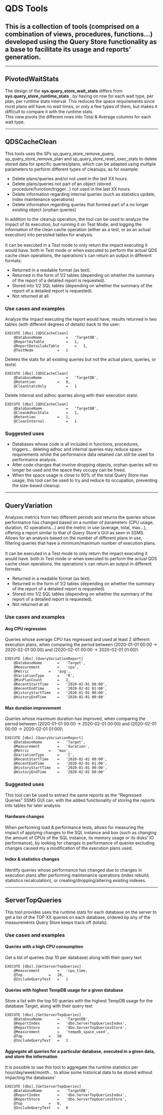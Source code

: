# QDS Tools
This is a collection of tools (comprised on a combination of views, procedures, functions...) developed using the Query Store functionality as a base to facilitate its usage and reports' generation.
---

---
## PivotedWaitStats
The design of the <b>sys.query_store_wait_stats</b> differs from <b> sys.query_store_runtime_stats</b> , by having on row for each wait type, per plan, per runtime stats interval. This reduces the space requirements since most plans will have no wait times, or only a few types of them, but makes it difficult to compare it with the runtime stats.\
This view pivots the different rows into Total & Average columns for each wait type.

---
## QDSCacheClean
This tools uses the SPs sp_query_store_remove_query, sp_query_store_remove_plan and sp_query_store_reset_exec_stats to delete stored data for specific queries/plans, which can be adapted using multiple parameters to perform different types of cleanups, as for example:

- Delete plans/queries and/or not used in the last XX hours.
- Delete plans/queries not part of an object (stored procedure/function/trigger...) not used in the last XX hours.
- Delete information regarding internal queries (such as statistics update, index maintenance operations)
- Delete information regarding queries that formed part of a no longer existing object (orphan queries)

In addition to the cleanup operation, the tool can be used to analyze the impact of its execution, but running it on Test Mode, and logging the information of the clean cache operation (either as a test, or as an actual execution) into persisted tables for analysis.\
\
It can be executed in a Test mode to only return the impact executing it would have. both in Test mode or when executed to perform the actual QDS cache clean operations, the operations's can return an output in different formats:
- Returned in a readable format (as text).
- Returned in the form of 1/2 tables (depending on whether the summary of the report of a detailed report is requested).
- Stored into 1/2 SQL tables (depending on whether the summary of the report of a detailed report is requested).
- Not returned at all.

### Use cases and examples
Analyze the impact executing the report would have, results returned in two tables (with different degrees of details) back to the user:
```
EXECUTE [dbo].[QDSCacheClean]
	@DatabaseName 			=	'TargetDB',
	@ReportAsTable 			=	1,
	@ReportDetailsAsTable 		=	1,
	@TestMode			=	1
```

Deletes the stats for all existing queries but not the actual plans, queries, or texts\
```
EXECUTE [dbo].[QDSCacheClean]
	@DatabaseName 			=	'TargetDB',
	@Retention 			=	0,
	@CleanStatsOnly			=	1
```

Delete internal and adhoc queries along with their execution stats\
```
EXECUTE [dbo].[QDSCacheClean]
	@DatabaseName			=	'TargetDB',
	@CleanAdhocStale 		=	1,
	@Retention			=	1,
	@CleanInternal			=	1
```

### Suggested uses
- Databases whose code is all included in functions, procedures, triggers... deleting adhoc and internal queries may reduce space requirements whilst the performance data retained can still be used for performance analysis.
- After code changes that involve dropping objects, orphan queries will no longer be used and the space they occupy can be freed.
- When the space usage is close to 90% of the total Query Store max usage, this tool can be used to try and reduce its occupation, preventing the size-based cleanup.

---

## QueryVariation
Analyzes metrics from two different periods and returns the queries whose performance has changed based on a number of parameters (CPU usage, duration, IO operations...) and the metric in use (average, total, max...), offering a report similar to that of Query Store's GUI as seen in SSMS.\
Allows for an analysis based on the number of different plans in use, filtering queries that have a minimum/maximum number of execution plans.\
\
It can be executed in a Test mode to only return the impact executing it would have. both in Test mode or when executed to perform the actual QDS cache clean operations, the operations's can return an output in different formats:
- Returned in a readable format (as text).
- Returned in the form of 1/2 tables (depending on whether the summary of the report of a detailed report is requested).
- Stored into 1/2 SQL tables (depending on whether the summary of the report of a detailed report is requested).
- Not returned at all.

### Use cases and examples
#### Avg CPU regression
Queries whose average CPU has regressed and used at least 2 different execution plans, when comparing the period between (2020-01-01 00:00 -> 2020-02-01 00:00) and (2020-02-01 00:00 -> 2020-02-01 01:00)\
``` 
EXECUTE [dbo].[QueryVariationReport]
	@DatabaseName		=	'Target',
	@Measurement		=	'cpu',
	@Metric			=	'avg',
	@VariationType		=	'R',
	@MinPlanCount		=	2,
	@RecentStartTime	=	'2020-02-01 00:00',
	@RecentEndTime		=	'2020-02-01 01:00',
	@HistoryStartTime	=	'2020-01-01 00:00',
	@HistoryEndTime		=	'2020-02-01 00:00'
```

#### Max duration improvement
Queries whose maximum duration has improved, when comparing the period between (2020-01-01 00:00 -> 2020-02-01 00:00) and (2020-02-01 00:00 -> 2020-02-01 01:00)\
```
EXECUTE [dbo].[QueryVariationReport]
	@DatabaseName		=	'Target',
	@Measurement		=	'duration',
	@Metric			=	'max',
	@VariationType		=	'I',
	@RecentStartTime	=	'2020-02-01 00:00',
	@RecentEndTime		=	'2020-02-01 01:00',
	@HistoryStartTime	=	'2020-01-01 00:00',
	@HistoryEndTime		=	'2020-02-01 00:00'
```


### Suggested uses
This tool can be used to extract the same reports as the "Regressed Queries" SSMS GUI can, with the added functionality of storing the reports into tables for later analysis.
#### Hardware changes
When performing load & performance tests, allows for measuring the impact of applying changes to the SQL instance and box (such as changing the amount of CPUs of the SQL instance, its memory usage or its disks' IO performance), by looking for changes in performance of queries excluding changes caused my a modification of the execution plans used.
#### Index & statistics changes
Identify queries whose performance has changed due to changes in execution plans after performing maintenance operations (index rebuild, statistics recalculation), or creating/dropping/altering existing indexes.

---

## ServerTopQueries
This tool provides uses the runtime stats for each database on the server to get a list of the TOP XX queries on each database, ordered by any of the measurements Query Store keeps track off (totals).
### Use cases and examples
#### Queries with a high CPU consumption
Get a list of queries (top 10 per database) along with their query text
```
EXECUTE [dbo].[GetServerTopQueries]
	@Measurement 		= 	'cpu_time,
	@Top 			= 	10,
	@IncludeQueryText 	= 	1
```
#### Queries with highest TempDB usage for a given database
Store a list with the top 50 queries with the highest TempDB usage for the database Target, along with their query text
```
EXECUTE [dbo].[GetServerTopQueries]
	@DatabaseName		=	'TargetDB',
	@ReportIndex		=	'dbo.ServerTopQueriesIndex',
	@ReportStore		=	'dbo.ServerTopQueriesStore',
	@Measurement 		= 	'tempdb_space_used',
	@Top 			= 	50
	@IncludeQueryText 	= 	1
```
#### Aggregate all queries for a particular database, executed in a given data, and store the information
It is possible to use this tool to aggregate the runtime statistics per hour/day/week/month... to allow some historical data to be stored without impacting the databases' 
```
EXECUTE [dbo].[GetServerTopQueries]
	@DatabaseName		=	'TargetDB',
	@ReportIndex		=	'dbo.ServerTopQueriesIndex',
	@ReportStore		=	'dbo.ServerTopQueriesStore',
	@Top 			= 	0,
	@IncludeQueryText 	= 	0
```